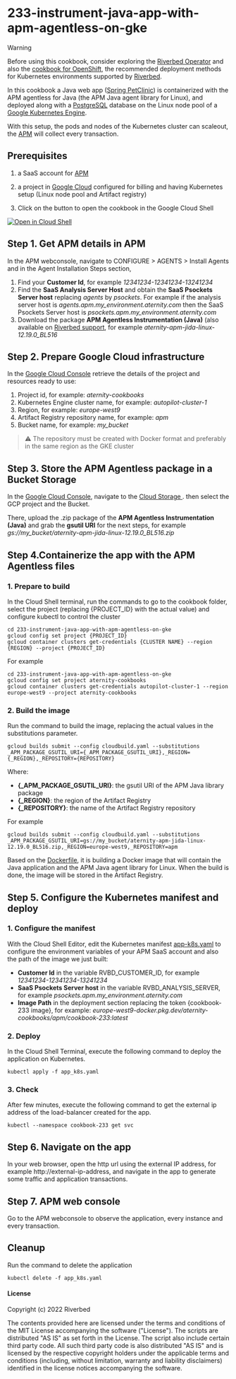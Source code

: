 # 233-instrument-java-app-with-apm-agentless-on-gke

> [!WARNING]
> Before using this cookbook, consider exploring the [Riverbed Operator](https://github.com/riverbed/riverbed-operator) and also the [cookbook for OpenShift](/APM/285-auto-instrument-app-with-riverbed-apm-on-openshift), the recommended deployment methods for Kubernetes environments supported by [Riverbed](https://www.riverbed.com).

In this cookbook a Java web app ([Spring PetClinic](https://github.com/spring-projects/spring-petclinic)) is containerized with the APM agentless for Java (the APM Java agent library for Linux), and deployed along with a [PostgreSQL](https://www.postgresql.org) database on the Linux node pool of a [Google Kubernetes Engine](https://cloud.google.com/kubernetes-engine).

With this setup, the pods and nodes of the Kubernetes cluster can scaleout, the [APM](https://www.riverbed.com/products/application-performance-monitoring) will collect every transaction.

## Prerequisites

1. a SaaS account for [APM](https://www.riverbed.com/products/application-performance-monitoring)

2. a project in [Google Cloud](https://console.cloud.google.com) configured for billing and having Kubernetes setup (Linux node pool and Artifact registry)

3. Click on the button to open the cookbook in the Google Cloud Shell

[![Open in Cloud Shell](https://www.gstatic.com/cloudssh/images/open-btn.svg)](https://console.cloud.google.com/cloudshell/open?git_repo=https://github.com/riverbed/Riverbed-Community-Toolkit&tutorial=APM/233-instrument-java-app-with-apm-agentless-on-gke/README.md)

## Step 1. Get APM details in APM

In the APM webconsole, navigate to CONFIGURE > AGENTS > Install Agents and in the Agent Installation Steps section,

1. Find your **Customer Id**, for example *12341234-12341234-13241234*
2. Find the **SaaS Analysis Server Host** and obtain the **SaaS Psockets Server host** replacing *agents* by *psockets*. For example if the analysis server host is *agents.apm.my_environment.aternity.com* then the SaaS Psockets Server host is *psockets.apm.my_environment.aternity.com*
3. Download the package **APM Agentless Instrumentation (Java)** (also available on [Riverbed support](https://support.riverbed.com/content/support/software/aternity-dem/aternity-apm.html), for example *aternity-apm-jida-linux-12.19.0_BL516*

## Step 2. Prepare Google Cloud infrastructure

In the [Google Cloud Console](https://console.cloud.google.com) retrieve the details of the project and resources ready to use:

1. Project id, for example: *aternity-cookbooks*
2. Kubernetes Engine cluster name, for example: *autopilot-cluster-1*
3. Region, for example: *europe-west9*
4. Artifact Registry repository name, for example: *apm*
5. Bucket name, for example: *my_bucket*

> :warning: The repository must be created with Docker format and preferably in the same region as the GKE cluster

## Step 3. Store the APM Agentless package in a Bucket Storage

In the [Google Cloud Console](https://console.cloud.google.com), navigate to the [Cloud Storage ](https://console.cloud.google.com/storage/browser). then select the GCP project and the Bucket.

There, upload the .zip package of the **APM Agentless Instrumentation (Java)** and grab the **gsutil URI** for the next steps, for example *gs://my_bucket/aternity-apm-jida-linux-12.19.0_BL516.zip*

## Step 4.Containerize the app with the APM Agentless files

### 1. Prepare to build

In the Cloud Shell terminal, run the commands to go to the cookbook folder, select the project (replacing {PROJECT_ID} with the actual value) and configure kubectl to control the cluster

```shell
cd 233-instrument-java-app-with-apm-agentless-on-gke
gcloud config set project {PROJECT_ID}
gcloud container clusters get-credentials {CLUSTER NAME} --region {REGION} --project {PROJECT_ID}
```

For example

```shell
cd 233-instrument-java-app-with-apm-agentless-on-gke
gcloud config set project aternity-cookbooks
gcloud container clusters get-credentials autopilot-cluster-1 --region europe-west9 --project aternity-cookbooks
```

### 2. Build the image

Run the command to build the image, replacing the actual values in the substitutions parameter.

```shell
gcloud builds submit --config cloudbuild.yaml --substitutions _APM_PACKAGE_GSUTIL_URI={_APM_PACKAGE_GSUTIL_URI},_REGION={_REGION},_REPOSITORY={REPOSITORY}
```
Where:

   - **{_APM_PACKAGE_GSUTIL_URI}**: the gsutil URI of the APM Java library package
   - **{_REGION}**: the region of the Artifact Registry
   - **{_REPOSITORY}**: the name of the Artifact Registry repository

For example

```shell
gcloud builds submit --config cloudbuild.yaml --substitutions _APM_PACKAGE_GSUTIL_URI=gs://my_bucket/aternity-apm-jida-linux-12.19.0_BL516.zip,_REGION=europe-west9,_REPOSITORY=apm
```

Based on the [Dockerfile](Dockerfile), it is building a Docker image that will contain the Java application and the APM Java agent library for Linux. When the build is done, the image will be stored in the Artifact Registry.

## Step 5. Configure the Kubernetes manifest and deploy

### 1. Configure the manifest

With the Cloud Shell Editor, edit the Kubernetes manifest [app-k8s.yaml](app-k8s.yaml) to configure the environment variables of your APM SaaS account and also the path of the image we just built:

   - **Customer Id** in the variable RVBD_CUSTOMER_ID, for example *12341234-12341234-13241234*
   - **SaaS Psockets Server host** in the variable RVBD_ANALYSIS_SERVER, for example *psockets.apm.my_environment.aternity.com*
   - **Image Path** in the deployment section replacing the token {cookbook-233 image}, for example: *europe-west9-docker.pkg.dev/aternity-cookbooks/apm/cookbook-233:latest*

### 2. Deploy

In the Cloud Shell Terminal, execute the following command to deploy the application on Kubernetes.

```shell
kubectl apply -f app_k8s.yaml
```

### 3. Check

After few minutes, execute the following command to get the external ip address of the load-balancer created for the app.

```shell
kubectl --namespace cookbook-233 get svc
```

## Step 6. Navigate on the app

In your web browser, open the http url using the external IP address, for example http://external-ip-address, and navigate in the app to generate some traffic and application transactions.

## Step 7. APM web console 

Go to the APM webconsole to observe the application, every instance and every transaction.

## Cleanup

Run the command to delete the application

```shell
kubectl delete -f app_k8s.yaml
```

#### License

Copyright (c) 2022 Riverbed

The contents provided here are licensed under the terms and conditions of the MIT License accompanying the software ("License"). The scripts are distributed "AS IS" as set forth in the License. The script also include certain third party code. All such third party code is also distributed "AS IS" and is licensed by the respective copyright holders under the applicable terms and conditions (including, without limitation, warranty and liability disclaimers) identified in the license notices accompanying the software.
